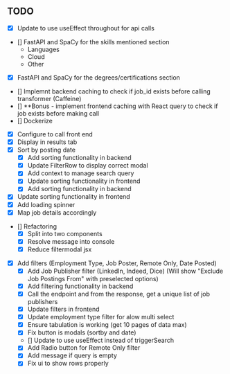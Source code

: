 ## TODO

- [x] Update to use useEffect throughout for api calls
- [] FastAPI and SpaCy for the skills mentioned section
    - Languages
    - Cloud
    - Other
- [x] FastAPI and SpaCy for the degrees/certifications section
- [] Implemnt backend caching to check if job_id exists before calling transformer (Caffeine)
- [] **Bonus - implement frontend caching with React query to check if job exists before making call
- [] Dockerize

- [x] Configure to call front end
- [x] Display in results tab
- [x] Sort by posting date
    - [x] Add sorting functionality in backend
    - [x] Update FilterRow to display correct modal
    - [x] Add context to manage search query
    - [x] Update sorting functionality in frontend
    - [x] Add sorting functionality in backend
- [x] Update sorting functionality in frontend
- [x] Add loading spinner
- [x] Map job details accordingly
- [] Refactoring
    - [x] Split into two components
    - [x] Resolve message into console
    - [x] Reduce filtermodal jsx
- [x] Add filters (Employment Type, Job Poster, Remote Only, Date Posted)
    - [x] Add Job Publisher filter (LinkedIn, Indeed, Dice) (Will show "Exclude Job Postings From" with preselected options)
    - [x] Add filtering functionality in backend
    - [x] Call the endpoint and from the response, get a unique list of job publishers
    - [x] Update filters in frontend
    - [x] Update employment type filter for alow multi select
    - [x] Ensure tabulation is working (get 10 pages of data max)
    - [x] Fix button is modals (sortby and date)
    - [] Update to use useEffect instead of triggerSearch
    - [x] Add Radio button for Remote Only filter
    - [x] Add message if query is empty
    - [x] Fix ui to show rows properly
